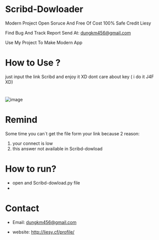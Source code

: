 # Scribd-Dowloader

Modern Project Open Soruce And Free Of Cost 100% Safe Credit Liesy

Find Bug And Track Report Send At: dungkm456@gmail.com

Use My Project To Make Modern App
# How to Use ?
just input the link Scribd and enjoy it XD
dont care about key ( i do it J4F XD)
#  
![image](https://user-images.githubusercontent.com/63604038/219938821-197c9920-6de8-4e5e-8376-15745f9e7083.png)


# Remind

Some time you can`t get the file form your link because 2 reason:
1. your connect is low
2. this answer not available in Scribd-dowload 

# How to run?
- open and Scribd-dowload.py file
- 
# Contact 
- Email: dungkm456@gmail.com

- website: http://liesy.cf/profile/
